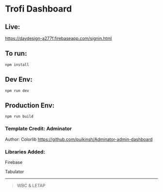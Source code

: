 # Trofi Dashboard

## Live: 
https://daydesign-a277f.firebaseapp.com/signin.html

## To run:

`npm install`

## Dev Env:
`npm run dev`

## Production Env:
`npm run build`

### Template Credit: Adminator
Author: Colorlib
https://github.com/puikinsh/Adminator-admin-dashboard

### Libraries Added:
Firebase 

Tabulator

---

> WBC & LETAP
